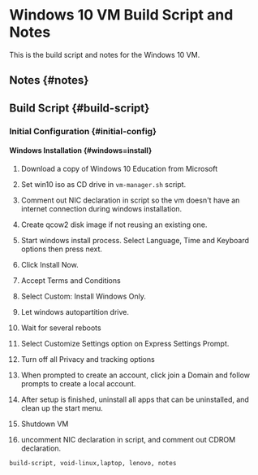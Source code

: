 # Windows 10 VM Build Script and Notes

This is the build script and notes for the Windows 10 VM.

## Notes {#notes}

## Build Script {#build-script}

### Initial Configuration {#initial-config}

#### Windows Installation {#windows=install}

1.  Download a copy of Windows 10 Education from Microsoft

2.	Set win10 iso as CD drive in `vm-manager.sh` script.

3.	Comment out NIC declaration in script so the vm doesn't have an internet
	connection during windows installation.

4.	Create qcow2 disk image if not reusing an existing one.

5.	Start windows install process. Select Language, Time and Keyboard options
	then press next.

6.	Click Install Now.

7.	Accept Terms and Conditions

8.	Select Custom: Install Windows Only.

9.	Let windows autopartition drive.

10.	Wait for several reboots

11.	Select Customize Settings option on Express Settings Prompt.

12.	Turn off all Privacy and tracking options

13.	When prompted to create an account, click join a Domain and follow prompts
	to create a local account.

14.	After setup is finished, uninstall all apps that can be uninstalled, and
	clean up the start menu.

15.	Shutdown VM

16.	uncomment NIC declaration in script, and comment out CDROM declaration.

```tags
build-script, void-linux,laptop, lenovo, notes
```
